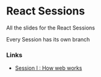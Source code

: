 # React Sessions

All the slides for the React Sessions

Every Session has its own branch

### Links
* [Session I : How web works](https://react-session-one.netlify.com)
